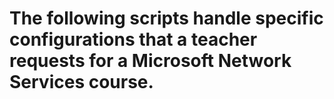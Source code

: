 # The following scripts handle specific configurations that a teacher requests for a Microsoft Network Services course.
